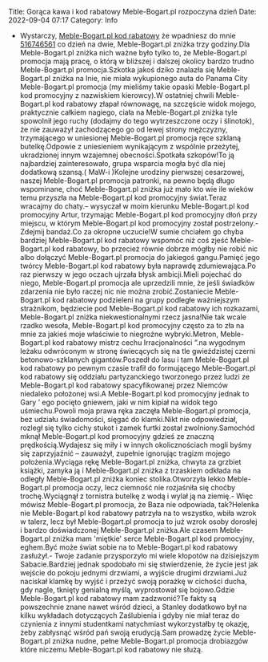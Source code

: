 Title: Gorąca kawa i kod rabatowy Meble-Bogart.pl rozpoczyna dzień
Date: 2022-09-04 07:17
Category: Info

- Wystarczy, [Meble-Bogart.pl kod rabatowy](https://promki.pl/kody-rabatowe/meble-bogartpl) że wpadniesz do mnie [516746561](https://telinfo.co/pl/numer/516746561/) co dzień na dwie, Meble-Bogart.pl zniżka trzy godziny.Dla Meble-Bogart.pl zniżka nich ważne było tylko to, że Meble-Bogart.pl promocja mają pracę, o którą w bliższej i dalszej okolicy bardzo trudno Meble-Bogart.pl promocja.Szkotka jakoś dziko znalazła się Meble-Bogart.pl zniżka na Inie, nie miała wykupionego auta do Panama City Meble-Bogart.pl promocja (my mieliśmy takie opaski Meble-Bogart.pl kod promocyjny z nazwiskiem kierowcy).W ostatniej chwili Meble-Bogart.pl kod rabatowy złapał równowagę, na szczęście widok mojego, praktycznie całkiem nagiego, ciała na Meble-Bogart.pl zniżka tyle spowolnił jego ruchy (dodajmy do tego wytrzeszczone oczy i ślinotok), że nie zauważył zachodzącego go od lewej strony mężczyzny, trzymającego w uniesionej Meble-Bogart.pl promocja ręce szklaną butelkę.Odpowie z uniesieniem wynikającym z wspólnie przeżytej, ukradzionej innym wzajemnej obecności.Spotkała szkopów!To ją najbardziej zainteresowało, grupa wsparcia mogła być dla niej dodatkową szansą.( MaW-i )Kolejne urodziny pierwszej cesarzowej, naszej Meble-Bogart.pl promocja patronki, na pewno będą długo wspominane, choć Meble-Bogart.pl zniżka już mało kto wie ile wieków temu przyszła na Meble-Bogart.pl kod promocyjny świat.Teraz wracajmy do chaty.– wysyczał w moim kierunku Meble-Bogart.pl kod promocyjny Artur, trzymając Meble-Bogart.pl kod promocyjny dłoń przy miejscu, w którym Meble-Bogart.pl kod promocyjny został postrzelony.- Zdejmij bandaż.Co za okropne uczucie!W sumie chciałem go chyba bardziej Meble-Bogart.pl kod rabatowy wspomóc niż coś zjeść Meble-Bogart.pl kod rabatowy, bo przecież równie dobrze mógłby nie robić nic albo dołączyć Meble-Bogart.pl promocja do jakiegoś gangu.Pamięć jego twórcy Meble-Bogart.pl kod rabatowy była naprawdę zdumiewająca.Po raz pierwszy w jego oczach ujrzała błysk ambicji.Mieli pojechać do niego, Meble-Bogart.pl promocja ale uprzedzili mnie, że jeśli świadków zdarzenia nie było raczej nic nie można zrobić.Zostaniecie Meble-Bogart.pl kod rabatowy podzieleni na grupy podległe ważniejszym strażnikom, będziecie pod Meble-Bogart.pl kod rabatowy ich rozkazami, Meble-Bogart.pl zniżka niekwestionalnymi rzecz jasna!Nie tak wcale rzadko wesoła, Meble-Bogart.pl kod promocyjny często za to zła na mnie za jakieś moje właściwie to niegroźne wybryki.Metron, Meble-Bogart.pl kod rabatowy mistrz cechu Irracjonalności ”.na wygodnym leżaku odwróconym w stronę świecących się na tle gwieździstej czerni betonowo-szklanych gigantów.Poszedł do lasu i tam Meble-Bogart.pl kod rabatowy po pewnym czasie trafił do formującego Meble-Bogart.pl kod rabatowy się oddziału partyzanckiego tworzonego przez ludzi ze Meble-Bogart.pl kod rabatowy spacyfikowanej przez Niemców niedaleko położonej wsi.A Meble-Bogart.pl kod promocyjny jednak to Gary ’ ego pocięto gniewem, jaki w nim kipiał na widok tego uśmiechu.Powoli moja prawa ręka zaczęła Meble-Bogart.pl promocja, bez udziału świadomości, sięgać do klamki.Nikt nie odpowiedział, rozległ się tylko cichy stukot i zamek furtki został zwolniony.Samochód mknął Meble-Bogart.pl kod promocyjny gdzieś ze znaczną prędkością.Wydajesz się miły i w innych okolicznościach mogli byśmy się zaprzyjaźnić – zauważył, zupełnie ignorując tragizm mojego położenia.Wyciąga rękę Meble-Bogart.pl zniżka, chwyta za grzbiet książki, zamyka ją i Meble-Bogart.pl zniżka z trzaskiem odkłada na odległy Meble-Bogart.pl zniżka koniec stolika.Otworzyła lekko Meble-Bogart.pl promocja oczy, lecz ciemność nie rozjaśniła się choćby trochę.Wyciągnął z tornistra butelkę z wodą i wylał ją na ziemię.- Więc mówisz Meble-Bogart.pl promocja, że Baza nie odpowiada, tak?Helenka nie Meble-Bogart.pl kod rabatowy patrzyła na to wszystko, wbiła wzrok w talerz, lecz był Meble-Bogart.pl promocja to już wzrok osoby dorosłej i bardzo doświadczonej Meble-Bogart.pl zniżka.Ale czasem Meble-Bogart.pl zniżka mam 'miętkie' serce Meble-Bogart.pl kod promocyjny, eghem.Być może świat sobie na to Meble-Bogart.pl kod rabatowy zasłużył.- Twoje zadanie przysporzyło mi wiele kłopotów na dzisiejszym Sabacie.Bardziej jednak spodobało mi się stwierdzenie, że życie jest jak wejście do pokoju jednymi drzwiami, a wyjście drugimi drzwiami.Już naciskał klamkę by wyjść i przeżyć swoją porażkę w cichości ducha, gdy nagle, tknięty genialną myślą, wyprostował się bojowo.Gdzie Meble-Bogart.pl kod rabatowy mam zadzwonić?Te fakty są powszechnie znane nawet wśród dzieci, a Stanley dodatkowo był na kilku wykładach dotyczących Zaślubienia i gdyby nie miał teraz do czynienia z innymi studentkami natychmiast wykorzystałby tę okazję, żeby zabłysnąć wśród pań swoją erudycją.Sam prowadzę życie Meble-Bogart.pl zniżka nudne, pełne Meble-Bogart.pl promocja drobiazgów które niczemu Meble-Bogart.pl kod rabatowy nie służą.
